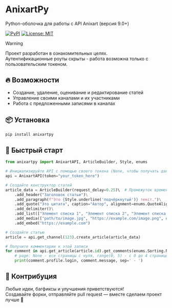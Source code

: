 # AnixartPy
Python-оболочка для работы с API Anixart (версия 9.0+)

[![PyPI](https://img.shields.io/pypi/v/anixartpy)](https://pypi.org/project/anixartpy/)
[![License: MIT](https://img.shields.io/badge/License-MIT-yellow.svg)](LICENSE)

> [!WARNING]  
> Проект разработан в ознакомительных целях.  
> Аутентификационные роуты скрыты - работа возможна только с пользовательским токеном.

## 🔥 Возможности
 - Создание, удаление, оценивание и редактирование статей
 - Управление своими каналами и их участниками
 - Работа с предложенными записями в каналах

## 📦 Установка
```bash
pip install anixartpy
```

## 🚀 Быстрый старт
```python
from anixartpy import AnixartAPI, ArticleBuilder, Style, enums

# Инициализируйте API с помощью своего токена (None, чтобы получать данные в качестве гостя)
api = AnixartAPI(token="your_token_here")

# Создайте конструктор статей
article_data = ArticleBuilder(request_delay=0.25)\  # Промежуток времени между запросами на загрузку медиа и вложений
    .add_header("Заголовок статьи")\
    .add_paragraph(f"Это {Style.underline('подчёркнутый')} текст.")\
    .add_quote("Это цитата", caption="Автор", alignment=enums.QuoteAlignment.CENTER)\
    .add_delimiter()\
    .add_list(["Элемент списка 1", "Элемент списка 2", "Элемент списка 3"], ordered=True)\
    .add_media(["path/to/image.jpg", "https://example.com/image.png", open("path/to/image.jpg", "rb").read()])\
    .add_embed("https://example.com")

# Создайте статью
article = api.get_channel(123).create_article(article_data)

# Получите комментарии к этой записи
for comment in api.get_article(article.id).get_comments(enums.Sorting.NEW, page=None):
    # page: None - все страницы с нуля, range(0, 5) - с 0 до 4 страницы включительно, 0 - только 1 страницу
    print(comment.profile.login, comment.message, sep=' - ')
```

## 🤝 Контрибуция

Любые идеи, багфиксы и улучшения приветствуются!  
Создавайте форки, отправляйте pull request — вместе сделаем проект лучше 🚀